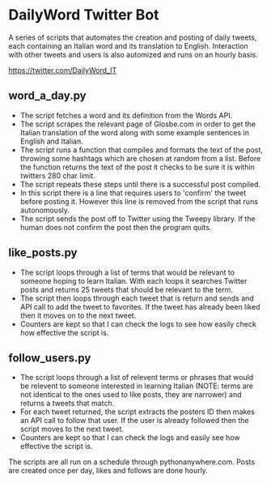 # DailyWord Twitter Bot
A series of scripts that automates the creation and posting of daily tweets, each containing an Italian word and its translation to English. Interaction with other tweets and users is also automized and runs on an hourly basis.

https://twitter.com/DailyWord_IT


## word_a_day.py
- The script fetches a word and its definition from the Words API. 
-  The script scrapes the relevant page of Glosbe.com in order to get the Italian translation of the word along with some example sentences in English and Italian.
-  The script runs a function that compiles and formats the text of the post, throwing some hashtags which are chosen at random from a list. Before the function returns the text of the post it checks to be sure it is within twitters 280 char limit. 
-  The script repeats these steps until there is a successful post compiled. 
-  In this script there is a line that requires users to 'confirm' the tweet before posting it. However this line is removed from the script that runs autonomously.  
-  The script sends the post off to Twitter using the Tweepy library. If the human does not confirm the post then the program quits. 


## like_posts.py
- The script loops through a list of terms that would be relevant to someone hoping to learn Italian. With each loops it searches Twitter posts and returns 25 tweets that should be relevant to the term. 
- The script then loops through each tweet that is return and sends and API call to add the tweet to favorites. If the tweet has already been liked then it moves on to the next tweet. 
- Counters are kept so that I can check the logs to see how easily check how effective the script is. 


## follow_users.py
- The script loops through a list of relevent terms or phrases that would be relevent to someone interested in learning Italian (NOTE: terms are not identical to the ones used to like posts, they are narrower) and returns a tweets that match. 
- For each tweet returned, the script extracts the posters ID then makes an API call to follow that user. If the user is already followed then the script moves to the next tweet. 
- Counters are kept so that I can check the logs and easily see how effective the script is. 


The scripts are all run on a schedule through pythonanywhere.com. Posts are created once per day, likes and follows are done hourly.







